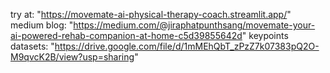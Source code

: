 try at: "https://movemate-ai-physical-therapy-coach.streamlit.app/"
medium blog: "https://medium.com/@jiraphatpunthsang/movemate-your-ai-powered-rehab-companion-at-home-c5d39855642d"
keypoints datasets: "https://drive.google.com/file/d/1mMEhQbT_zPzZ7k07383pQ2O-M9qvcK2B/view?usp=sharing"
